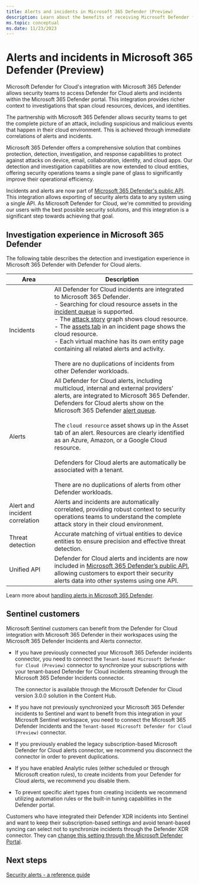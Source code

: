 ```yaml
---
title: Alerts and incidents in Microsoft 365 Defender (Preview)
description: Learn about the benefits of receiving Microsoft Defender for Cloud's alerts in Microsoft 365 Defender 
ms.topic: conceptual
ms.date: 11/23/2023
---
```


# Alerts and incidents in Microsoft 365 Defender (Preview)

Microsoft Defender for Cloud's integration with Microsoft 365 Defender allows security teams to access Defender for Cloud alerts and incidents within the Microsoft 365 Defender portal. This integration provides richer context to investigations that span cloud resources, devices, and identities. 

The partnership with Microsoft 365 Defender allows security teams to get the complete picture of an attack, including suspicious and malicious events that happen in their cloud environment. This is achieved through immediate correlations of alerts and incidents. 

Microsoft 365 Defender offers a comprehensive solution that combines protection, detection, investigation, and response capabilities to protect against attacks on device, email, collaboration, identity, and cloud apps. Our detection and investigation capabilities are now extended to cloud entities, offering security operations teams a single pane of glass to significantly improve their operational efficiency. 

Incidents and alerts are now part of [Microsoft 365 Defender's public API](/microsoft-365/security/defender/api-overview?view=o365-worldwide). This integration allows exporting of security alerts data to any system using a single API. As Microsoft Defender for Cloud, we're committed to providing our users with the best possible security solutions, and this integration is a significant step towards achieving that goal.

## Investigation experience in Microsoft 365 Defender 

The following table describes the detection and investigation experience in Microsoft 365 Defender with Defender for Cloud alerts.

| Area | Description |
|--|--|
| Incidents | All Defender for Cloud incidents are integrated to Microsoft 365 Defender. <br> - Searching for cloud resource assets in the [incident queue](/microsoft-365/security/defender/incident-queue?view=o365-worldwide) is supported. <br> - The [attack story](/microsoft-365/security/defender/investigate-incidents?view=o365-worldwide#attack-story) graph shows cloud resource. <br> - The [assets tab](/microsoft-365/security/defender/investigate-incidents?view=o365-worldwide#assets) in an incident page shows the cloud resource. <br> - Each virtual machine has its own entity page containing all related alerts and activity. <br> <br> There are no duplications of incidents from other Defender workloads. |
| Alerts  | All Defender for Cloud alerts, including multicloud, internal and external providers’ alerts, are integrated to Microsoft 365 Defender. Defenders for Cloud alerts show on the Microsoft 365 Defender [alert queue](/microsoft-365/security/defender-endpoint/alerts-queue-endpoint-detection-response?view=o365-worldwide). <br> <br> The `cloud resource` asset shows up in the Asset tab of an alert. Resources are clearly identified as an Azure, Amazon, or a Google Cloud resource. <br> <br> Defenders for Cloud alerts are automatically be associated with a tenant. <br> <br> There are no duplications of alerts from other Defender workloads.| 
| Alert and incident correlation | Alerts and incidents are automatically correlated, providing robust context to security operations teams to understand the complete attack story in their cloud environment. |
| Threat detection | Accurate matching of virtual entities to device entities to ensure precision and effective threat detection. |
| Unified API | Defender for Cloud alerts and incidents are now included in [Microsoft 365 Defender’s public API](/microsoft-365/security/defender/api-overview?view=o365-worldwide), allowing customers to export their security alerts data into other systems using one API. |

Learn more about [handling alerts in Microsoft 365 Defender](/microsoft-365/security/defender/microsoft-365-security-center-defender-cloud?view=o365-worldwide).

## Sentinel customers

Microsoft Sentinel customers can benefit from the Defender for Cloud integration with Microsoft 365 Defender in their workspaces using the Microsoft 365 Defender Incidents and Alerts connector.

- If you have previously connected your Microsoft 365 Defender incidents connector, you need to connect the `Tenant-based Microsoft Defender for Cloud (Preview)` connector to synchronize your subscriptions with your tenant-based Defender for Cloud incidents streaming through the Microsoft 365 Defender Incidents connector. 

    The connector is available through the Microsoft Defender for Cloud version 3.0.0 solution in the Content Hub. 

- If you have not previously synchronized your Microsoft 365 Defender incidents to Sentinel and want to benefit from this integration in your Microsoft Sentinel workspace, you need to connect the Microsoft 365 Defender Incidents and the `Tenant-based Microsoft Defender for Cloud (Preview)` connector.

- If you previously enabled the legacy subscription-based Microsoft Defender for Cloud alerts connector, we recommend you disconnect the connector in order to prevent duplications.

- If you have enabled Analytic rules (either scheduled or through Microsoft creation rules), to create incidents from your Defender for Cloud alerts, we recommend you disable them.

- To prevent specific alert types from creating incidents we recommend utilizing automation rules or the built-in tuning capabilities in the Defender portal. 

Customers who have integrated their Defender XDR incidents into Sentinel and want to keep their subscription-based settings and avoid tenant-based syncing can select not to synchronize incidents through the Defender XDR connector. They can [change this setting through the Microsoft Defender Portal](/microsoft-365/security/defender/microsoft-365-security-center-defender-cloud?view=o365-worldwide).

## Next steps

[Security alerts - a reference guide](alerts-reference.md)
